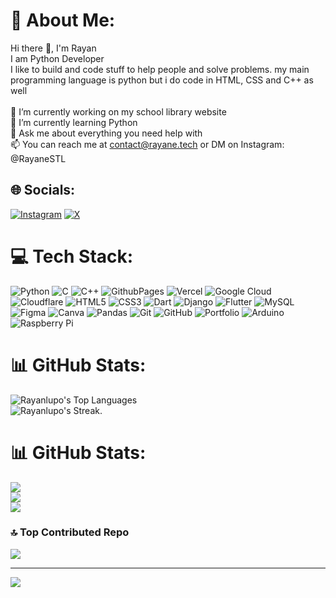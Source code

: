# 💫 About Me:
Hi there 👋, I'm Rayan<br>I am Python Developer<br>I like to build and code stuff to help people and solve problems. my main programming language is python but i do code in HTML, CSS and C++ as well<br><br>🔭 I’m currently working on my school library website<br>🌱 I’m currently learning Python<br>💬 Ask me about everything you need help with<br>📫 You can reach me at contact@rayane.tech or DM on Instagram: @RayaneSTL<br>


## 🌐 Socials:
[![Instagram](https://img.shields.io/badge/Instagram-%23E4405F.svg?logo=Instagram&logoColor=white)](https://instagram.com/rayanestl) [![X](https://img.shields.io/badge/X-black.svg?logo=X&logoColor=white)](https://x.com/Grayan_21) 

# 💻 Tech Stack:
![Python](https://img.shields.io/badge/python-3670A0?style=for-the-badge&logo=python&logoColor=ffdd54) ![C](https://img.shields.io/badge/c-%2300599C.svg?style=for-the-badge&logo=c&logoColor=white) ![C++](https://img.shields.io/badge/c++-%2300599C.svg?style=for-the-badge&logo=c%2B%2B&logoColor=white) ![GithubPages](https://img.shields.io/badge/github%20pages-121013?style=for-the-badge&logo=github&logoColor=white) ![Vercel](https://img.shields.io/badge/vercel-%23000000.svg?style=for-the-badge&logo=vercel&logoColor=white) ![Google Cloud](https://img.shields.io/badge/GoogleCloud-%234285F4.svg?style=for-the-badge&logo=google-cloud&logoColor=white) ![Cloudflare](https://img.shields.io/badge/Cloudflare-F38020?style=for-the-badge&logo=Cloudflare&logoColor=white) ![HTML5](https://img.shields.io/badge/html5-%23E34F26.svg?style=for-the-badge&logo=html5&logoColor=white) ![CSS3](https://img.shields.io/badge/css3-%231572B6.svg?style=for-the-badge&logo=css3&logoColor=white) ![Dart](https://img.shields.io/badge/dart-%230175C2.svg?style=for-the-badge&logo=dart&logoColor=white) ![Django](https://img.shields.io/badge/django-%23092E20.svg?style=for-the-badge&logo=django&logoColor=white) ![Flutter](https://img.shields.io/badge/Flutter-%2302569B.svg?style=for-the-badge&logo=Flutter&logoColor=white) ![MySQL](https://img.shields.io/badge/mysql-4479A1.svg?style=for-the-badge&logo=mysql&logoColor=white) ![Figma](https://img.shields.io/badge/figma-%23F24E1E.svg?style=for-the-badge&logo=figma&logoColor=white) ![Canva](https://img.shields.io/badge/Canva-%2300C4CC.svg?style=for-the-badge&logo=Canva&logoColor=white) ![Pandas](https://img.shields.io/badge/pandas-%23150458.svg?style=for-the-badge&logo=pandas&logoColor=white) ![Git](https://img.shields.io/badge/git-%23F05033.svg?style=for-the-badge&logo=git&logoColor=white) ![GitHub](https://img.shields.io/badge/github-%23121011.svg?style=for-the-badge&logo=github&logoColor=white) ![Portfolio](https://img.shields.io/badge/Portfolio-%23000000.svg?style=for-the-badge&logo=firefox&logoColor=#FF7139) ![Arduino](https://img.shields.io/badge/-Arduino-00979D?style=for-the-badge&logo=Arduino&logoColor=white) ![Raspberry Pi](https://img.shields.io/badge/-RaspberryPi-C51A4A?style=for-the-badge&logo=Raspberry-Pi)
# 📊 GitHub Stats:
![Rayanlupo's Top Languages](https://github-readme-stats.vercel.app/api/top-langs/?username=Rayanlupo&theme=vue-dark&show_icons=true&hide_border=true&layout=compact)<br/>
![Rayanlupo's Streak](https://github-readme-streak-stats.herokuapp.com/?user=Rayanlupo&theme=vue-dark&hide_border=true).

# 📊 GitHub Stats:
![](https://github-readme-stats.vercel.app/api?username=Rayanlupo&theme=dark&hide_border=false&include_all_commits=false&count_private=false)<br/>
![](https://github-readme-streak-stats.herokuapp.com/?user=Rayanlupo&theme=dark&hide_border=false)<br/>
![](https://github-readme-stats.vercel.app/api/top-langs/?username=Rayanlupo&theme=dark&hide_border=false&include_all_commits=false&count_private=false&layout=compact)

### 🔝 Top Contributed Repo
![](https://github-contributor-stats.vercel.app/api?username=Rayanlupo&limit=5&theme=dark&combine_all_yearly_contributions=true)

---
[![](https://visitcount.itsvg.in/api?id=Rayanlupo&icon=0&color=0)](https://visitcount.itsvg.in)




